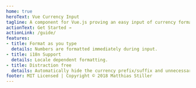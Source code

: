 ```yaml
---
home: true
heroText: Vue Currency Input
tagline: A component for Vue.js proving an easy input of currency formatted numbers.
actionText: Get Started →
actionLink: /guide/
features:
- title: Format as you type
  details: Numbers are formatted immediately during input.
- title: i18n Support
  details: Locale dependent formatting.
- title: Distraction free
  details: Automatically hide the currency prefix/suffix and unnecessary fraction parts on focus.
footer: MIT Licensed | Copyright © 2018 Matthias Stiller 
---
```

